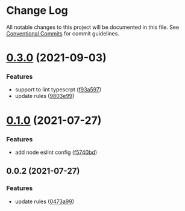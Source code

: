 # Change Log

All notable changes to this project will be documented in this file.
See [Conventional Commits](https://conventionalcommits.org) for commit guidelines.

# [0.3.0](https://github.com/lwy1010/eslint-config/compare/v0.1.0...v0.3.0) (2021-09-03)


### Features

* support to lint typescrpt ([f93a597](https://github.com/lwy1010/eslint-config/commit/f93a597126ff7e6561fb4fd5a5645dbcc3d26a1b))
* update rules ([9803e99](https://github.com/lwy1010/eslint-config/commit/9803e990eca4b9c8288b90f0f7b4c0e5069c7949))





# [0.1.0](https://github.com/7inch/eslint-config/compare/v0.0.2...v0.1.0) (2021-07-27)


### Features

* add node eslint config ([f5740bd](https://github.com/7inch/eslint-config/commit/f5740bd1023b7ac325ed394126e666f3e4ee96a0))





## 0.0.2 (2021-07-27)


### Features

* update rules ([0473a99](https://github.com/7inch/eslint-config/commit/0473a995dcaa6b6c7a0dc8f0839e01bfe6ca7371))
